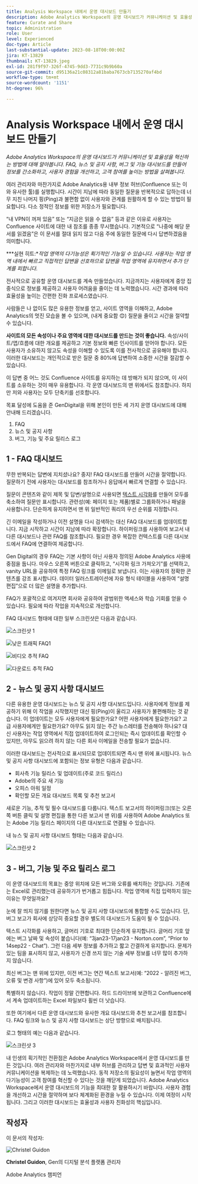```yaml
---
title: Analysis Workspace 내에서 운영 대시보드 만들기
description: Adobe Analytics Workspace의 운영 대시보드가 커뮤니케이션 및 효율성을 혁신하는 방법에 대해 알아봅니다.
feature: Curate and Share
topic: Administration
role: User
level: Experienced
doc-type: Article
last-substantial-update: 2023-08-18T00:00:00Z
jira: KT-13829
thumbnail: KT-13829.jpeg
exl-id: 281f9f97-326f-4745-9dd3-7731c9b9b60a
source-git-commit: d95136a21c08312a81baba7673cb7135270af4bd
workflow-type: tm+mt
source-wordcount: '1151'
ht-degree: 96%

---
```


# Analysis Workspace 내에서 운영 대시보드 만들기

_Adobe Analytics Workspace의 운영 대시보드가 커뮤니케이션 및 효율성을 혁신하는 방법에 대해 알아봅니다. FAQ, 뉴스 및 공지 사항, 버그 및 기능 대시보드를 만들어 정보를 간소화하고, 사용자 경험을 개선하고, 고객 참여를 높이는 방법을 살펴봅니다._


여러 관리자와 마찬가지로 Adobe Analytics용 내부 정보 허브(Confluence 또는 이와 유사한 툴)를 실행합니다. 시간이 지남에 따라 동일한 질문을 반복적으로 답하는데 너무 지친 나머지 핑(Ping)과 불편함 없이 사용자와 관계를 원활하게 할 수 있는 방법이 필요합니다. 다소 정적인 정보를 위한 저장소가 필요합니다.

“내 VPN이 꺼져 있음” 또는 “지금은 읽을 수 없음” 등과 같은 이유로 사용자는 Confluence 사이트에 대한 내 참조를 종종 무시했습니다. 기본적으로 “나중에 해당 문서를 읽겠음”은 이 문서를 절대 읽지 않고 다음 주에 동일한 질문에 다시 답변하겠음을 의미합니다.

***실현 히트:**작업 영역의 다기능성은 획기적인 기능일 수 있습니다. 사용자는 작업 영역 내에서 빠르고 직접적인 답변을 선호하므로 답변을 작업 영역에 유지하면서 추가 단계를 피합니다.*

전사적으로 공유할 운영 대시보드를 계속 만들었습니다. 지금까지는 사용자에게 중앙 집중식으로 정보를 제공하고 사용자 어려움을 줄이는 데 노력했습니다. 시간 경과에 따라 효율성을 높이는 간편한 진화 프로세스였습니다.

사람들은 나 없이도 많은 유용한 정보를 얻고, 사이트 영역을 이해하고, Adobe Analytics의 멋진 모습을 볼 수 있으며, (내게 중요함 😊) 질문을 줄이고 시간을 절약할 수 있습니다.

**사이트의 모든 속성이나 주요 영역에 대한 대시보드를 만드는 것이 좋습니다.** 속성/사이트/앱/흐름에 대한 개요를 제공하고 기본 정보와 빠른 인사이트를 얻어야 합니다. 모든 사용자가 소유하지 않고도 속성을 이해할 수 있도록 이를 전사적으로 공유해야 합니다. 이러한 대시보드는 개인적으로 받은 질문 중 80%에 답변하여 소중한 시간을 절감할 수 있습니다.

이 답변 중 어느 것도 Confluence 사이트를 유지하는 데 방해가 되지 않으며, 이 사이트를 소유하는 것이 매우 유용합니다. 각 운영 대시보드의 맨 위에서도 참조합니다. 하지만 저와 사용자는 모두 단축키를 선호합니다.

목표 달성에 도움을 준 GenDigital을 위해 본인이 만든 세 가지 운영 대시보드에 대해 안내해 드리겠습니다.

1. FAQ
1. 뉴스 및 공지 사항
1. 버그, 기능 및 주요 릴리스 로그


## 1 - FAQ 대시보드

무한 반복되는 답변에 지치셨나요? 중지! FAQ 대시보드를 만들어 시간을 절약합니다. 질문하기 전에 사용자는 대시보드를 참조하거나 응답에서 빠르게 연결할 수 있습니다.

질문이 콘텐츠와 같이 제목 및 답변/설명으로 사용되면 [텍스트 시각화](https://experienceleague.adobe.com/docs/analytics/analyze/analysis-workspace/visualizations/text.html)를 만들어 모두를 축소하여 질문만 표시합니다. 관련성(예: 페이지 또는 제품)별로 그룹화하거나 패널을 사용합니다. 단순하게 유지하면서 맨 위 일반적인 쿼리의 우선 순위를 지정합니다.

긴 이메일을 작성하거나 이전 설명을 다시 검색하는 대신 FAQ 대시보드를 업데이트합니다. 지금 시작하고 시간이 지남에 따라 확장합니다. 하이퍼링크를 사용하여 보고서 내 다른 대시보드나 관련 FAQ를 참조합니다. 필요한 경우 복잡한 컨텍스트를 다른 대시보드에서 FAQ에 연결하여 제공합니다.

Gen Digital의 경우 FAQ는 기본 사항이 아닌 사용자 정의된 Adobe Analytics 사용에 중점을 둡니다. 마우스 오른쪽 버튼으로 클릭하고, “시각화 링크 가져오기”를 선택하고, vanity URL을 공유하여 특정 FAQ 링크를 이메일로 보냅니다. 이는 사용자의 정확한 콘텐츠를 강조 표시합니다. 데이터 일러스트레이션에 자유 형식 테이블을 사용하여 “설명 편집”으로 더 많은 설명을 추가합니다.

FAQ가 포괄적으로 여겨지면 회사와 공유하여 광범위한 액세스와 학습 기회를 얻을 수 있습니다. 필요에 따라 작업을 지속적으로 개선합니다.

FAQ 대시보드 형태에 대한 일부 스크린샷은 다음과 같습니다.

![스크린샷 1](assets/screenshot-1_v2.png)

![낮은 트래픽 FAQ1](assets/low-traffic-faq.png)

![비디오 추적 FAQ](assets/track-video-faq.png)

![다운로드 추적 FAQ](assets/track-downloads-faq.png)

## 2 - 뉴스 및 공지 사항 대시보드

다른 유용한 운영 대시보드는 뉴스 및 공지 사항 대시보드입니다. 사용자에게 정보를 제공하기 위해 이 작업을 시작했지만 대신 핑(Ping)이 울리고 사용자가 불편해하는 것 같습니다. 이 업데이트는 모두 사용자에게 필요한가요? 어떤 사용자에게 필요한가요? 고급 사용자에게만 필요한가요? 아무도 읽지 않는 주간 뉴스레터를 전송해야 하나요? 대신 사용자는 작업 영역에서 직접 업데이트하여 로그인되는 즉시 업데이트를 확인할 수 있지만, 아무도 읽으려 하지 않는 다른 회사 이메일을 전송할 필요가 없습니다.

이러한 대시보드는 전사적으로 표시되므로 업데이트되면 즉시 맨 위에 표시됩니다. 뉴스 및 공지 사항 대시보드에 포함되는 정보 유형은 다음과 같습니다.

- 회사측 기능 릴리스 및 업데이트(주로 코드 릴리스)
- Adobe의 주요 새 기능
- 오피스 아워 일정
- 확인할 모든 개요 대시보드 목록 및 추천 보고서

새로운 기능, 추적 및 필수 대시보드를 다룹니다. 텍스트 보고서의 하이퍼링크(또는 오른쪽 버튼 클릭 및 설명 편집을 통한 다른 보고서 맨 위)를 사용하여 Adobe Analytics 또는 Adobe 기능 릴리스 페이지의 다른 대시보드로 연결될 수 있습니다.

내 뉴스 및 공지 사항 대시보드 형태는 다음과 같습니다.

![스크린샷 2](assets/screenshot-2.png)

## 3 - 버그, 기능 및 주요 릴리스 로그

이 운영 대시보드의 목표는 중앙 위치에 모든 버그와 오류를 배치하는 것입니다. 기존에는 Excel로 관리했는데 공유하기가 번거롭고 힘듭니다. 작업 영역에 직접 입력하지 않는 이유는 무엇일까요?

눈에 잘 띄지 않기를 원한다면 뉴스 및 공지 사항 대시보드에 통합할 수도 있습니다. 단, 버그 보고가 회사에 상당히 중요할 경우 별도의 대시보드가 도움이 될 수 있습니다.

텍스트 시각화를 사용하고, 글머리 기호로 최대한 단순하게 유지합니다. 글머리 기호 앞에는 버그 날짜 및 속성이 붙습니다(예: “3jan23-17jan23 - Norton.com”, “Prior to 14sep22 - Chat”). 그런 다음 세부 정보를 추가하고 짧고 간결하게 유지합니다. 문제가 있는 팀을 표시하지 않고, 사용자가 신경 쓰지 않는 기술 세부 정보를 너무 많이 추가하지 않습니다.

최신 버그는 맨 위에 있지만, 이전 버그는 연간 텍스트 보고서(예: “2022 - 알려진 버그, 오류 및 변경 사항”)에 있어 모두 축소됩니다.

특별하지 않습니다. 작업이 정말 간편합니다. 하드 드라이브에 보관하고 Confluence에서 계속 업데이트하는 Excel 파일보다 휠씬 더 낫습니다.

또한 여기에서 다른 운영 대시보드와 유사한 개요 대시보드와 추천 보고서를 참조합니다. FAQ 링크와 뉴스 및 공지 사항 대시보드는 상단 방향으로 배치됩니다.

로그 형태의 예는 다음과 같습니다.

![스크린샷 3](assets/screenshot-3.png)

내 인생의 획기적인 전환점은 Adobe Analytics Workspace에서 운영 대시보드를 만든 것입니다. 여러 관리자와 마찬가지로 내부 허브를 관리하고 답변 및 효과적인 사용자 커뮤니케이션을 복제하는 데 노력했습니다. 동적 저장소의 필요성이 늘면서 작업 영역의 다기능성이 고객 참여를 혁신할 수 있다는 것을 깨닫게 되었습니다. Adobe Analytics Workspace에서 운영 대시보드의 기능을 최대한 잘 활용하시기 바랍니다. 사용자 경험을 개선하고 시간을 절약하며 보다 체계화된 환경을 누릴 수 있습니다. 이제 여정이 시작됩니다. 그리고 이러한 대시보드는 효율성과 사용자 친화성의 핵심입니다.

## 작성자

이 문서의 작성자:

![Christel Guidon](assets/Christel-Headshot-150.png)

**Christel Guidon**, Gen의 디지털 분석 플랫폼 관리자

Adobe Analytics 챔피언
